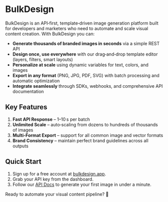 # BulkDesign

BulkDesign is an API‑first, template‑driven image generation platform built for developers and marketers who need to automate and scale visual content creation. With BulkDesign you can:

- **Generate thousands of branded images in seconds** via a simple REST API  
- **Design once, use everywhere** with our drag‑and‑drop template editor (layers, filters, smart layouts)  
- **Personalize at scale** using dynamic variables for text, colors, and images  
- **Export in any format** (PNG, JPG, PDF, SVG) with batch processing and automatic optimization  
- **Integrate seamlessly** through SDKs, webhooks, and comprehensive API documentation  

## Key Features

1. **Fast API Response** – 1–10 s per batch  
2. **Unlimited Scale** – auto‑scaling from dozens to hundreds of thousands of images  
3. **Multi‑Format Export** – support for all common image and vector formats  
4. **Brand Consistency** – maintain perfect brand guidelines across all outputs  

## Quick Start

1. Sign up for a free account at [bulkdesign.app](https://bulkdesign.app/).  
2. Grab your API key from the dashboard.  
3. Follow our [API Docs](https://bulkdesign.app/api-docs) to generate your first image in under a minute.  

Ready to automate your visual content pipeline? 🚀  
